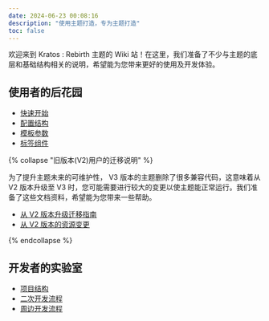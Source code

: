 ```yaml
---
date: 2024-06-23 00:08:16
description: "使用主题打造，专为主题打造"
toc: false
---
```

欢迎来到 Kratos : Rebirth 主题的 Wiki 站！在这里，我们准备了不少与主题的底层和基础结构相关的说明，希望能为您带来更好的使用及开发体验。

## 使用者的后花园

- [快速开始](/posts/quickstart/)
- [配置结构](/posts/configurations/)
- [模板参数](/posts/template-variables/)
- [标签组件](/posts/tag-widgets/)

{% collapse "旧版本(V2)用户的迁移说明" %}

为了提升主题未来的可维护性， V3 版本的主题删除了很多兼容代码，这意味着从 V2 版本升级至 V3 时，您可能需要进行较大的变更以使主题能正常运行。我们准备了这些文档资料，希望能为您带来一些帮助。

- [从 V2 版本升级迁移指南](/posts/from-v2-migration-guide/)
- [从 V2 版本的资源变更](/posts/from-v2-assets-change/)

{% endcollapse %}

## 开发者的实验室

- [项目结构](/posts/project-structure/)
- [二次开发流程](/posts/theme-develop-workflow/)
- [周边开发流程](/posts/ecosystem-develop-workflow/)
